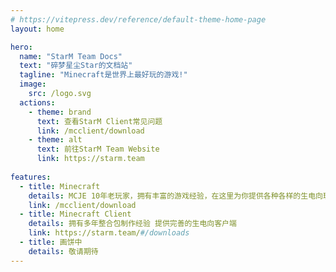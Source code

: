 ```yaml
---
# https://vitepress.dev/reference/default-theme-home-page
layout: home

hero:
  name: "StarM Team Docs"
  text: "碎梦星尘Star的文档站"
  tagline: "Minecraft是世界上最好玩的游戏!"
  image:
    src: /logo.svg
  actions:
    - theme: brand
      text: 查看StarM Client常见问题
      link: /mcclient/download
    - theme: alt
      text: 前往StarM Team Website
      link: https://starm.team
    
features:
  - title: Minecraft
    details: MCJE 10年老玩家，拥有丰富的游戏经验，在这里为你提供各种各样的生电向玩法教程
    link: /mcclient/download
  - title: Minecraft Client
    details: 拥有多年整合包制作经验 提供完善的生电向客户端
    link: https://starm.team/#/downloads
  - title: 画饼中
    details: 敬请期待
---
```

